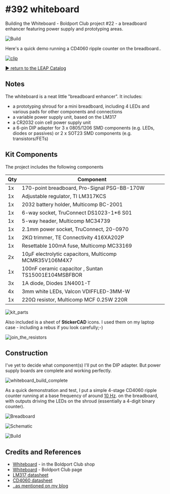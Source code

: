 # #392 whiteboard

Building the Whiteboard - Boldport Club project #22 - a breadboard enhancer featuring power supply and prototyping areas.

![Build](./assets/whiteboard_build.jpg?raw=true)

Here's a quick demo running a CD4060 ripple counter on the breadboard..

[![clip](https://img.youtube.com/vi/eiEX9SPuRhI/0.jpg)](https://www.youtube.com/watch?v=eiEX9SPuRhI)

[:arrow_forward: return to the LEAP Catalog](https://leap.tardate.com)

## Notes

The whiteboard is a neat little "breadboard enhancer". It includes:

* a prototyping shroud for a mini breadboard, including 4 LEDs and various pads for other components and connections
* a variable power supply unit, based on the LM317
* a CR2032 coin cell power supply unit
* a 6-pin DIP adapter for 3 x 0805/1206 SMD components (e.g. LEDs, diodes or passives) or 2 x SOT23 SMD components (e.g. transistors/FETs)


## Kit Components

The project includes the following components

| Qty | Component                                              |
|-----|--------------------------------------------------------|
| 1x  | 170-point breadboard, Pro-Signal PSG-BB-170W           |
| 1x  | Adjustable regulator, TI LM317KCS                      |
| 1x  | 2032 battery holder, Multicomp BC-2001                 |
| 1x  | 6-way socket, TruConnect DS1023-1*6 S01                |
| 1x  | 5-way header, Multicomp MC34739                        |
| 1x  | 2.1mm power socket, TruConnect, 20-0970                |
| 1x  | 2KΩ trimmer, TE Connectivity 416XA202P                 |
| 1x  | Resettable 100mA fuse, Multicomp MC33169               |
| 2x  | 10µF electrolytic capacitors, Multicomp MCMR35V106M4X7 |
| 1x  | 100nF ceramic capacitor , Suntan TS15001E104MSBFBOR    |
| 3x  | 1A diode, Diodes 1N4001-T                              |
| 4x  | 3mm white LEDs, Valcon VDIFFLED-3MM-W                  |
| 1x  | 220Ω resistor, Multicomp MCF 0.25W 220R                |

![kit_parts](./assets/kit_parts.jpg?raw=true)

Also included is a sheet of **StickerCAD** icons.
I used them on my laptop case - including a rebus if you look carefully;-)

![join_the_resistors](./assets/join_the_resistors.jpg?raw=true)

## Construction

I've yet to decide what component(s) I'll put on the DIP adapter. But power supply boards
are complete and working perfectly.

![whiteboard_build_complete](./assets/whiteboard_build_complete.jpg?raw=true)

As a quick demonstration and test, I put a simple 4-stage CD4060 ripple counter
running at a base frequency of around [10 Hz](https://www.wolframalpha.com/input/?i=1%2F(2*5*(1%C2%B5F*10k%CE%A9))).
on the breadboard, with outputs driving the LEDs on the shroud (essentially a 4-digit binary counter).

![Breadboard](./assets/whiteboard_bb.jpg?raw=true)

![Schematic](./assets/whiteboard_schematic.jpg?raw=true)

![Build](./assets/whiteboard_build.jpg?raw=true)

## Credits and References
* [Whiteboard](http://www.boldport.club/shop/product/1296464803) - in the Boldport Club shop
* [Whiteboard](http://www.boldport.com/whiteboard) - Boldport Club page
* [LM317 datasheet](https://www.futurlec.com/Linear/LM317T.shtml)
* [CD4060 datasheet](https://www.futurlec.com/4000Series/CD4060.shtml)
* [..as mentioned on my blog](https://blog.tardate.com/2018/05/leap392-boldportclub-whiteboard.html)
